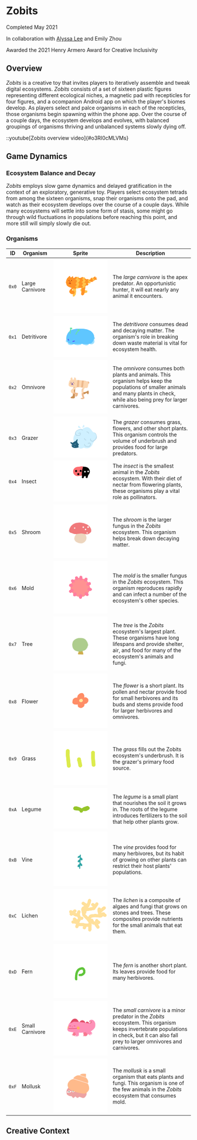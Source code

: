 # Zobits

Completed May 2021

In collaboration with [Alyssa Lee](https://lassyla.github.io/#/) and Emily Zhou

Awarded the 2021 Henry Armero Award for Creative Inclusivity

## Overview

*Zobits* is a creative toy that invites players to iteratively assemble and tweak digital ecosystems. *Zobits* consists of a set of sixteen plastic figures representing different ecological niches, a magnetic pad with recepticles for four figures, and a ocompanion Android app on which the player's biomes develop. As players select and palce organisms in each of the recepticles, those organisms begin spawning within the phone app. Over the course of a couple days, the ecosystem develops and evolves, with balanced groupings of organisms thriving and unbalanced systems slowly dying off.

::youtube[Zobits overview video]{#o3RI0cMLVMs}

## Game Dynamics

### Ecosystem Balance and Decay

*Zobits* employs slow game dynamics and delayed gratification in the context of an exploratory, generative toy. Players select ecosystem tetrads from among the sixteen organisms, snap their organisms onto the pad, and watch as their ecosystem develops over the course of a couple days. While many ecosystems will settle into some form of stasis, some might go through wild fluctuations in populations before reaching this point, and more still will simply slowly die out.

### Organisms

| ID | Organism | Sprite | Description |
| -- | -------- | ------ | ----------- |
| `0x0`  | Large Carnivore | ![large carnivore](/content/zobits/images/carnivoreA.gif "large carnivore") | The *large carnivore* is the apex predator. An opportunistic hunter, it will eat nearly any animal it encounters. |
| `0x1` | Detritivore | ![detritivore](/content/zobits/images/detritivoreB.gif "detritivore") | The *detritivore* consumes dead and decaying matter. The organism's role in breaking down waste material is vital for ecosystem health. |
| `0x2` | Omnivore | ![omnivore](/content/zobits/images/omnivoreA.gif "omnivore") | The *omnivore* consumes both plants and animals. This organism helps keep the populations of smaller animals and many plants in check, while also being prey for larger carnivores. |
| `0x3` | Grazer | ![grazer](/content/zobits/images/grazerB.gif "grazer") | The *grazer* consumes grass, flowers, and other short plants. This organism controls the volume of underbrush and provides food for large predators. |
| `0x4` | Insect | ![insect](/content/zobits/images/insectA.gif "insect") | The *insect* is the smallest animal in the *Zobits* ecosystem. With their diet of nectar from flowering plants, these organisms play a vital role as pollinators. |
| `0x5` | Shroom | ![shroom](/content/zobits/images/shroomA.gif "shroom") | The *shroom* is the larger fungus in the *Zobits* ecosystem. This organism helps break down decaying matter. |
| `0x6` | Mold | ![mold](/content/zobits/images/moldB.gif "mold") | The *mold* is the smaller fungus in the *Zobits* ecosystem. This organism reproduces rapidly and can infect a number of the ecosystem's other species. |
| `0x7` | Tree | ![tree](/content/zobits/images/treeA.gif "tree") | The *tree* is the *Zobits* ecosystem's largest plant. These organisms have long lifespans and provide shelter, air, and food for many of the ecosystem's animals and fungi. |
| `0x8` | Flower | ![flower](/content/zobits/images/flowerA.gif "flower") | The *flower* is a short plant. Its pollen and nectar provide food for small herbivores and its buds and stems provide food for larger herbivores and omnivores. |
| `0x9` | Grass | ![grass](/content/zobits/images/grassC.gif "grass") | The *grass* fills out the Zobits ecosystem's underbrush. It is the grazer's primary food source. |
| `0xA` | Legume | ![legume](/content/zobits/images/legumeA.gif "legume") | The *legume* is a small plant that nourishes the soil it grows in. The roots of the legume introduces fertilizers to the soil that help other plants grow. |
| `0xB` | Vine | ![vine](/content/zobits/images/vineB.gif "vine") | The *vine* provides food for many herbivores, but its habit of growing on other plants can restrict their host plants' populations. |
| `0xC` | Lichen | ![lichen](/content/zobits/images/lichenA.gif "lichen") | The *lichen* is a composite of algaes and fungi that grows on stones and trees. These composites provide nutrients for the small animals that eat them. |
| `0xD` | Fern | ![fern](/content/zobits/images/fernB.gif "fern") | The *fern* is another short plant. Its leaves provide food for many herbivores. |
| `0xE` | Small Carnivore | ![Small Carnivore](/content/zobits/images/smallCarnivoreA.gif "Small Carnivore") | The *small carnivore* is a minor predator in the *Zobits* ecosystem. This organism keeps invertebrate populations in check, but it can also fall prey to larger omnivores and carnivores. |
| `0xF` | Mollusk | ![mollusk](/content/zobits/images/molluskA.gif "mollusk") | The *mollusk* is a small organism that eats plants and fungi. This organism is one of the few animals in the *Zobits* ecosystem that consumes mold. |

## Creative Context
